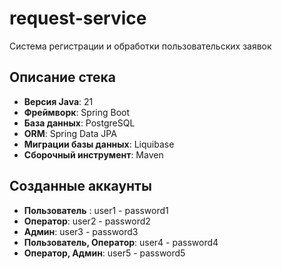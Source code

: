 # request-service

Система регистрации и обработки пользовательских заявок

## Описание стека

- **Версия Java**: 21
- **Фреймворк**: Spring Boot
- **База данных**: PostgreSQL
- **ORM**: Spring Data JPA
- **Миграции базы данных**: Liquibase
- **Сборочный инструмент**: Maven

## Созданные аккаунты

- **Пользователь** : user1 - password1
- **Оператор**: user2 - password2
- **Админ**: user3 - password3
- **Пользователь, Оператор**: user4 - password4
- **Оператор, Админ**: user5 - password5